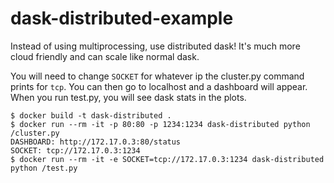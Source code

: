 # dask-distributed-example

Instead of using multiprocessing, use distributed dask! It's much more
cloud friendly and can scale like normal dask.

You will need to change `SOCKET` for whatever ip the cluster.py
command prints for `tcp`. You can then go to localhost and a dashboard will appear.
When you run test.py, you will see dask stats in the plots.

```
$ docker build -t dask-distributed .
$ docker run --rm -it -p 80:80 -p 1234:1234 dask-distributed python /cluster.py
DASHBOARD: http://172.17.0.3:80/status
SOCKET: tcp://172.17.0.3:1234
$ docker run --rm -it -e SOCKET=tcp://172.17.0.3:1234 dask-distributed python /test.py
```

